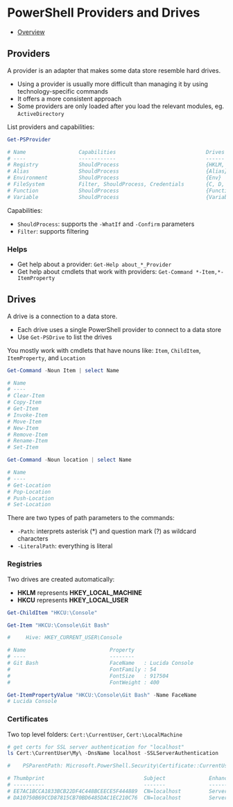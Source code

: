 # PowerShell Providers and Drives

- [Overview](#overview)

## Providers

A provider is an adapter that makes some data store resemble hard drives.

- Using a provider is usually more difficult than managing it by using technology-specific commands
- It offers a more consistent approach
- Some providers are only loaded after you load the relevant modules, eg. `ActiveDirectory`

List providers and capabilities:

```powershell
Get-PSProvider

# Name                 Capabilities                             Drives
# ----                 ------------                             ------
# Registry             ShouldProcess                            {HKLM, HKCU}
# Alias                ShouldProcess                            {Alias}
# Environment          ShouldProcess                            {Env}
# FileSystem           Filter, ShouldProcess, Credentials       {C, D, F, G…}
# Function             ShouldProcess                            {Function}
# Variable             ShouldProcess                            {Variable}
```

Capabilities:

- `ShouldProcess`: supports the `-WhatIf` and `-Confirm` parameters
- `Filter`: supports filtering

### Helps

- Get help about a provider: `Get-Help about_*_Provider`
- Get help about cmdlets that work with providers: `Get-Command *-Item,*-ItemProperty`


## Drives

A drive is a connection to a data store.

- Each drive uses a single PowerShell provider to connect to a data store
- Use `Get-PSDrive` to list the drives

You mostly work with cmdlets that have nouns like: `Item`, `ChildItem`, `ItemProperty`, and `Location`

```powershell
Get-Command -Noun Item | select Name

# Name
# ----
# Clear-Item
# Copy-Item
# Get-Item
# Invoke-Item
# Move-Item
# New-Item
# Remove-Item
# Rename-Item
# Set-Item

Get-Command -Noun location | select Name

# Name
# ----
# Get-Location
# Pop-Location
# Push-Location
# Set-Location
```

There are two types of path parameters to the commands:

- `-Path`: interprets asterisk (*) and question mark (?) as wildcard characters
- `-LiteralPath`: everything is literal

### Registries

Two drives are created automatically:

- **HKLM** represents **HKEY_LOCAL_MACHINE**
- **HKCU** represents **HKEY_LOCAL_USER**

```powershell
Get-ChildItem "HKCU:\Console"

Get-Item "HKCU:\Console\Git Bash"

#     Hive: HKEY_CURRENT_USER\Console

# Name                           Property
# ----                           --------
# Git Bash                       FaceName   : Lucida Console
#                                FontFamily : 54
#                                FontSize   : 917504
#                                FontWeight : 400

Get-ItemPropertyValue "HKCU:\Console\Git Bash" -Name FaceName
# Lucida Console
```

### Certificates

Two top level folders: `Cert:\CurrentUser`, `Cert:\LocalMachine`

```powershell
# get certs for SSL server authentication for "localhost"
ls Cert:\CurrentUser\My\ -DnsName localhost -SSLServerAuthentication

#    PSParentPath: Microsoft.PowerShell.Security\Certificate::CurrentUser\My

# Thumbprint                                Subject              EnhancedKeyUsageList
# ----------                                -------              --------------------
# EE7AC1BCCA1833BCB22DF4C448BCEECE5F444889  CN=localhost         Server Authentication
# DA10750B69CCD87815CB70BD6485DAC1EC210C76  CN=localhost         Server Authentication
```